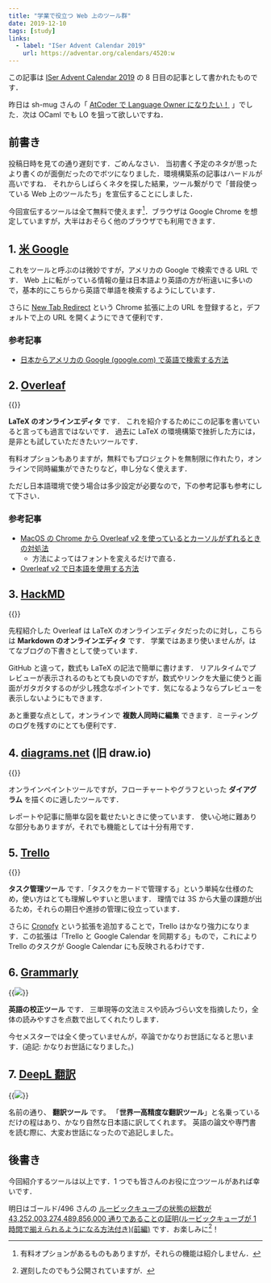 ```yaml
---
title: "学業で役立つ Web 上のツール群"
date: 2019-12-10
tags: [study]
links:
  - label: "ISer Advent Calendar 2019"
    url: https://adventar.org/calendars/4520:w
---
```


この記事は [ISer Advent Calendar 2019](https://adventar.org/calendars/4520) の 8 日目の記事として書かれたものです．

昨日は sh-mug さんの「 [AtCoder で Language Owner になりたい！](https://shmug.hatenablog.com/entry/2019/12/07/185025) 」でした．次は OCaml でも LO を狙って欲しいですね．

## 前書き

投稿日時を見ての通り遅刻です．ごめんなさい．
当初書く予定のネタが思ったより書くのが面倒だったのでボツになりました．環境構築系の記事はハードルが高いですね．
それからしばらくネタを探した結果，ツール繋がりで「普段使っている Web 上のツールたち」を宣伝することにしました．

今回宣伝するツールは全て無料で使えます[^1]．ブラウザは Google Chrome を想定していますが，大半はおそらく他のブラウザでも利用できます．

[^1]: 有料オプションがあるものもありますが，それらの機能は紹介しません．

## 1. [米 Google](https://www.google.com/webhp?gl=us&hl=en&gws_rd=cr)

これをツールと呼ぶのは微妙ですが，アメリカの Google で検索できる URL です．
Web 上に転がっている情報の量は日本語より英語の方が桁違いに多いので，基本的にこちらから英語で単語を検索するようにしています．

さらに [New Tab Redirect](https://chrome.google.com/webstore/detail/new-tab-redirect/icpgjfneehieebagbmdbhnlpiopdcmna?hl=en-US) という Chrome 拡張に上の URL を登録すると，デフォルトで上の URL を開くようにできて便利です．

### 参考記事

- [日本からアメリカの Google (google.com) で英語で検索する方法](https://www.suzukikenichi.com/blog/how-to-search-on-google-com-in-english-from-japan/)

## 2. [Overleaf](http://www.overleaf.com/)

{{<image src="0.png" alt="">}}

**LaTeX のオンラインエディタ** です．
これを紹介するためにこの記事を書いていると言っても過言ではないです．
過去に LaTeX の環境構築で挫折した方には，是非とも試していただきたいツールです．

有料オプションもありますが，無料でもプロジェクトを無制限に作れたり，オンラインで同時編集ができたりなど，申し分なく使えます．

ただし日本語環境で使う場合は多少設定が必要なので，下の参考記事も参考にして下さい．

### 参考記事

- [MacOS の Chrome から Overleaf v2 を使っているとカーソルがずれるときの対処法](https://toshs.hatenablog.com/entry/2018/07/31/035947)
  - 方法によってはフォントを変えるだけで直る．
- [Overleaf v2 で日本語を使用する方法](https://doratex.hatenablog.jp/entry/20180503/1525338512)

## 3. [HackMD](https://hackmd.io/)

{{<image src="1.png" alt="">}}

先程紹介した Overleaf は LaTeX のオンラインエディタだったのに対し，こちらは **Markdown のオンラインエディタ** です．
学業ではあまり使いませんが，はてなブログの下書きとして使っています．

GitHub と違って，数式も LaTeX の記法で簡単に書けます．
リアルタイムでプレビューが表示されるのもとても良いのですが，数式やリンクを大量に使うと画面がガタガタするのが少し残念なポイントです．気になるようならプレビューを表示しないようにもできます．

あと重要な点として，オンラインで **複数人同時に編集** できます．ミーティングのログを残すのにとても便利です．

## 4. [diagrams.net](https://www.diagrams.net/) (旧 draw.io)

{{<image src="2.png" alt="">}}

オンラインペイントツールですが，フローチャートやグラフといった **ダイアグラム** を描くのに適したツールです．

レポートや記事に簡単な図を載せたいときに使っています．
使い心地に難ありな部分もありますが，それでも機能としては十分有用です．

## 5. [Trello](https://trello.com/)

{{<image src="3.jpg" alt="">}}

**タスク管理ツール** です．「タスクをカードで管理する」という単純な仕様のため，使い方はとても理解しやすいと思います．
理情では 3S から大量の課題が出るため，それらの期日や進捗の管理に役立っています．

さらに [Cronofy](https://trello.com/power-ups/5a1d81359fcdfd9011c0a698/cronofy) という拡張を追加することで，Trello はかなり強力になります．この拡張は「Trello と Google Calendar を同期する」もので，これにより Trello のタスクが Google Calendar にも反映されるわけです．

## 6. [Grammarly](https://www.grammarly.com/)

{{<image src="4.png">}}

**英語の校正ツール** です．
三単現等の文法ミスや読みづらい文を指摘したり，全体の読みやすさを点数で出してくれたりします．

今セメスターでは全く使っていませんが，卒論でかなりお世話になると思います．(追記: かなりお世話になりました。)

## 7. [DeepL 翻訳](https://www.deepl.com/ja/translator)

{{<image src="5.png">}}

名前の通り、 **翻訳ツール** です。
「**世界一高精度な翻訳ツール**」と名乗っているだけの程はあり、かなり自然な日本語に訳してくれます。
英語の論文や専門書を読む際に、大変お世話になったので追記しました。

## 後書き

今回紹介するツールは以上です．1 つでも皆さんのお役に立つツールがあれば幸いです．

明日はゴールド/496 さんの [ルービックキューブの状態の総数が 43,252,003,274,489,856,000 通りであることの証明(ルービックキューブが 1 時間で揃えられるようになる方法付き)(前編)](https://goldenfalcon496.hatenablog.com/entry/2019/12/09/224750?_ga=2.31706296.782964082.1575729503-1472900821.1575213555) です．お楽しみに[^2]！

[^2]: 遅刻したのでもう公開されていますが．
